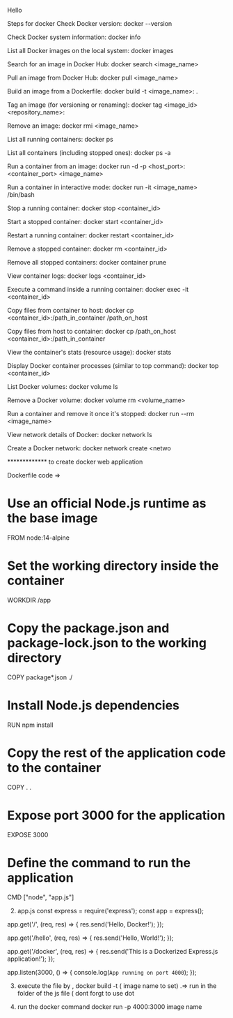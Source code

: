 Hello

Steps for docker
Check Docker version:
docker --version

Check Docker system information:
docker info

List all Docker images on the local system:
docker images

Search for an image in Docker Hub:
docker search <image_name>

Pull an image from Docker Hub:
docker pull <image_name>

Build an image from a Dockerfile:
docker build -t <image_name>:<tag> .

Tag an image (for versioning or renaming):
docker tag <image_id> <repository_name>:<tag>

Remove an image:
docker rmi <image_name>

List all running containers:
docker ps

List all containers (including stopped ones):
docker ps -a

Run a container from an image:
docker run -d -p <host_port>:<container_port> <image_name>

Run a container in interactive mode:
docker run -it <image_name> /bin/bash

Stop a running container:
docker stop <container_id>

Start a stopped container:
docker start <container_id>

Restart a running container:
docker restart <container_id>

Remove a stopped container:
docker rm <container_id>

Remove all stopped containers:
docker container prune

View container logs:
docker logs <container_id>

Execute a command inside a running container:
docker exec -it <container_id> <command>

Copy files from container to host:
docker cp <container_id>:/path_in_container /path_on_host

Copy files from host to container:
docker cp /path_on_host <container_id>:/path_in_container

View the container's stats (resource usage):
docker stats

Display Docker container processes (similar to top command):
docker top <container_id>

List Docker volumes:
docker volume ls

Remove a Docker volume:
docker volume rm <volume_name>

Run a container and remove it once it's stopped:
docker run --rm <image_name>

View network details of Docker:
docker network ls

Create a Docker network:
docker network create <netwo













************* to create docker web application 

Dockerfile code =>
# Use an official Node.js runtime as the base image
FROM node:14-alpine

# Set the working directory inside the container
WORKDIR /app

# Copy the package.json and package-lock.json to the working directory
COPY package*.json ./

# Install Node.js dependencies
RUN npm install

# Copy the rest of the application code to the container
COPY . .

# Expose port 3000 for the application
EXPOSE 3000

# Define the command to run the application
CMD ["node", "app.js"]


2) app.js
   const express = require('express');
const app = express();

app.get('/', (req, res) => {
    res.send('Hello, Docker!');
});

app.get('/hello', (req, res) => {
    res.send('Hello, World!');
});

app.get('/docker', (req, res) => {
    res.send('This is a Dockerized Express.js application!');
});

app.listen(3000, () => {
    console.log(`App running on port 4000`);
});


3) execute the file by , docker build -t ( image name to set) .=> run in the folder of the js file ( dont forgt to use dot


4) run the docker command  docker run -p 4000:3000  image name
